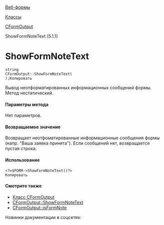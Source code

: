 [Веб-формы](/api_help/form/index.php)

[Классы](/api_help/form/classes/index.php)

[CFormOutput](/api_help/form/classes/cformoutput/index.php)

ShowFormNoteText (5.1.1)

ShowFormNoteText
================

```
string
CFormOutput::ShowFormNoteText(
);Копировать
```

Вывод неотформатированных информационных сообщений формы. Метод нестатический.

#### Параметры метода

Нет параметров.

#### Возвращаемое значение

Возвращает неотфоматированные информационные сообщения формы (напр. "Ваша заявка принята"). Если сообщений нет, возвращается пустая строка.

#### Использование

```
<?=$FORM->ShowFormNoteText()?>
Копировать
```

#### Смотрите также

- [Класс CFormOutput](/api_help/form/classes/cformoutput/index.php)
- [CFormOutput::ShowFormNoteText](/api_help/form/classes/cformoutput/showformnote.php)
- [CFormOutput::isFormNote](/api_help/form/classes/cformoutput/isformnote.php)

Новинки документации в соцсетях: